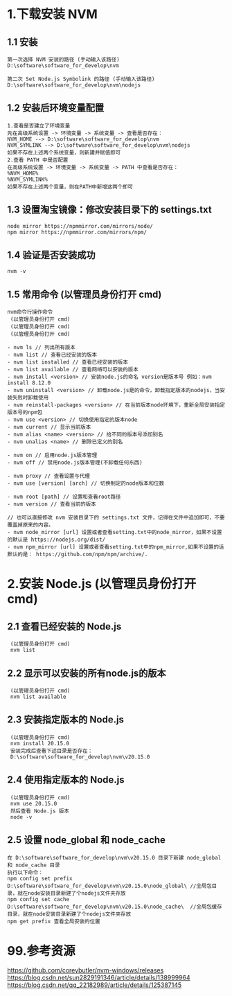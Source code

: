 
# 1.下载安装 NVM
## 1.1 安装
```
第一次选择 NVM 安装的路径 (手动输入该路径)
D:\software\software_for_develop\nvm

第二次 Set Node.js Symbolink 的路径 (手动输入该路径)
D:\software\software_for_develop\nvm\nodejs
```

## 1.2 安装后环境变量配置
```
1.查看是否建立了环境变量
先在高级系统设置 -> 环境变量 -> 系统变量 -> 查看是否存在：
NVM_HOME --> D:\software\software_for_develop\nvm
NVM_SYMLINK --> D:\software\software_for_develop\nvm\nodejs
如果不存在上述两个系统变量，则新建并赋值即可
2.查看 PATH 中是否配置
在高级系统设置 -> 环境变量 -> 系统变量 -> PATH 中查看是否存在：
%NVM_HOME%
%NVM_SYMLINK%
如果不存在上述两个变量，则在PATH中新增这两个即可
```

## 1.3 设置淘宝镜像：修改安装目录下的 settings.txt
```
node mirror https://npmmirror.com/mirrors/node/
npm mirror https://npmmirror.com/mirrors/npm/
```

## 1.4 验证是否安装成功
```
nvm -v
```

## 1.5 常用命令 (以管理员身份打开 cmd)
```
nvm命令行操作命令
 (以管理员身份打开 cmd)
 (以管理员身份打开 cmd)
 (以管理员身份打开 cmd)
 
- nvm ls // 列出所有版本
- nvm list // 查看已经安装的版本
- nvm list installed // 查看已经安装的版本
- nvm list available // 查看网络可以安装的版本
- nvm install <version> // 安装node.js的命名 version是版本号 例如：nvm install 8.12.0
- nvm uninstall <version> // 卸载node.js是的命令，卸载指定版本的nodejs，当安装失败时卸载使用
- nvm reinstall-packages <version> // 在当前版本node环境下，重新全局安装指定版本号的npm包
- nvm use <version> // 切换使用指定的版本node
- nvm current // 显示当前版本
- nvm alias <name> <version> // 给不同的版本号添加别名
- nvm unalias <name> // 删除已定义的别名
 
- nvm on // 启用node.js版本管理
- nvm off // 禁用node.js版本管理(不卸载任何东西)
 
- nvm proxy // 查看设置与代理
- nvm use [version] [arch] // 切换制定的node版本和位数
 
- nvm root [path] // 设置和查看root路径
- nvm version // 查看当前的版本

// 也可以直接修改 nvm 安装目录下的 settings.txt 文件，记得在文件中追加即可，不要覆盖掉原来的内容。
- nvm node_mirror [url] 设置或者查看setting.txt中的node_mirror，如果不设置的默认是 https://nodejs.org/dist/
- nvm npm_mirror [url] 设置或者查看setting.txt中的npm_mirror,如果不设置的话默认的是： https://github.com/npm/npm/archive/.

```

# 2.安装 Node.js (以管理员身份打开 cmd)
## 2.1 查看已经安装的 Node.js
```
 (以管理员身份打开 cmd)
 nvm list
```
## 2.2 显示可以安装的所有node.js的版本
```
 (以管理员身份打开 cmd)
 nvm list available
```
## 2.3 安装指定版本的 Node.js
```
 (以管理员身份打开 cmd)
 nvm install 20.15.0
 安装完成后查看下述目录是否存在：
 D:\software\software_for_develop\nvm\v20.15.0
```
## 2.4 使用指定版本的 Node.js
```
 (以管理员身份打开 cmd)
 nvm use 20.15.0
 然后查看 Node.js 版本
 node -v
```

## 2.5 设置 node_global 和 node_cache
```
在 D:\software\software_for_develop\nvm\v20.15.0 目录下新建 node_global 和 node_cache 目录
执行以下命令：
npm config set prefix D:\software\software_for_develop\nvm\v20.15.0\node_global\ //全局包目录，就在node安装目录新建了个nodejs文件夹存放
npm config set cache D:\software\software_for_develop\nvm\v20.15.0\node_cache\  //全局包缓存目录，就在node安装目录新建了个nodejs文件夹存放
npm get prefix 查看全局安装的位置
```


# 99.参考资源
https://github.com/coreybutler/nvm-windows/releases
https://blog.csdn.net/sun2829191346/article/details/138999964
https://blog.csdn.net/qq_22182989/article/details/125387145
